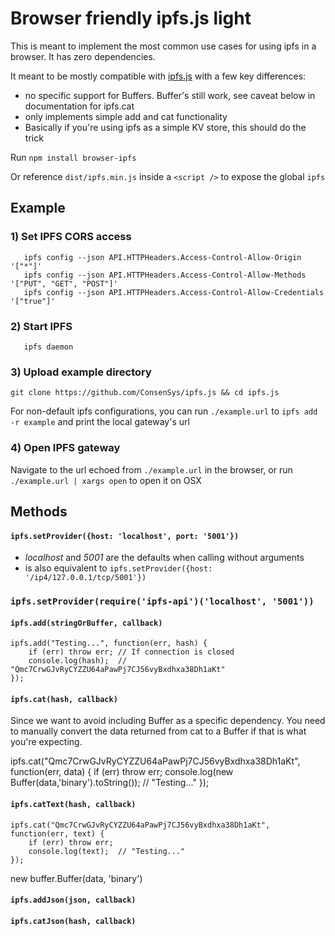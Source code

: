 # Browser friendly ipfs.js light

This is meant to implement the most common use cases for using ipfs in a browser. It has zero dependencies.

It meant to be mostly compatible with [ipfs.js](https://github.com/consensys/ipfs.js) with a few key differences:

- no specific support for Buffers. Buffer's still work, see caveat below in documentation for ipfs.cat
- only implements simple add and cat functionality
- Basically if you're using ipfs as a simple KV store, this should do the trick

Run `npm install browser-ipfs`

Or reference `dist/ipfs.min.js` inside a `<script />` to expose the global `ipfs`

## Example

### 1) Set IPFS CORS access

       ipfs config --json API.HTTPHeaders.Access-Control-Allow-Origin '["*"]'
       ipfs config --json API.HTTPHeaders.Access-Control-Allow-Methods '["PUT", "GET", "POST"]'
       ipfs config --json API.HTTPHeaders.Access-Control-Allow-Credentials '["true"]'

### 2) Start IPFS

       ipfs daemon

### 3) Upload example directory

`git clone https://github.com/ConsenSys/ipfs.js && cd ipfs.js`

For non-default ipfs configurations, you can run `./example.url` to `ipfs add -r example` and print the local gateway's url

### 4) Open IPFS gateway

Navigate to the url echoed from `./example.url` in the browser, or run `./example.url | xargs open` to open it on OSX

## Methods

#### `ipfs.setProvider({host: 'localhost', port: '5001'})`

* _localhost_ and _5001_ are the defaults when calling without arguments
* is also equivalent to `ipfs.setProvider({host: '/ip4/127.0.0.1/tcp/5001'})`

### `ipfs.setProvider(require('ipfs-api')('localhost', '5001'))`

#### `ipfs.add(stringOrBuffer, callback)`

	ipfs.add("Testing...", function(err, hash) {
		if (err) throw err; // If connection is closed
		console.log(hash); 	// "Qmc7CrwGJvRyCYZZU64aPawPj7CJ56vyBxdhxa38Dh1aKt"
	});

#### `ipfs.cat(hash, callback)`

Since we want to avoid including Buffer as a specific dependency. You need to manually convert the data returned from cat to a Buffer if that is what you're expecting.

  ipfs.cat("Qmc7CrwGJvRyCYZZU64aPawPj7CJ56vyBxdhxa38Dh1aKt", function(err, data) {
    if (err) throw err;
    console.log(new Buffer(data,'binary').toString());   // "Testing..."
  });

#### `ipfs.catText(hash, callback)`

	ipfs.cat("Qmc7CrwGJvRyCYZZU64aPawPj7CJ56vyBxdhxa38Dh1aKt", function(err, text) {
		if (err) throw err;
		console.log(text); 	// "Testing..."
	});

  new buffer.Buffer(data, 'binary')

#### `ipfs.addJson(json, callback)`

#### `ipfs.catJson(hash, callback)`